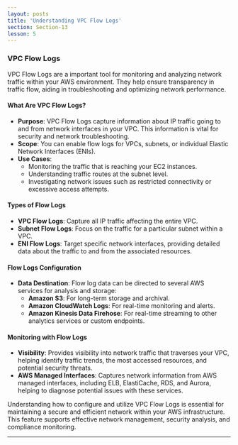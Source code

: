 ```yaml
---
layout: posts
title: 'Understanding VPC Flow Logs'
section: Section-13
lesson: 5
---
```


### VPC Flow Logs

VPC Flow Logs are a important tool for monitoring and analyzing network traffic within your AWS environment. They help ensure transparency in traffic flow, aiding in troubleshooting and optimizing network performance.

<!-- pagebreak -->

#### What Are VPC Flow Logs?

- **Purpose**: VPC Flow Logs capture information about IP traffic going to and from network interfaces in your VPC. This information is vital for security and network troubleshooting.
- **Scope**: You can enable flow logs for VPCs, subnets, or individual Elastic Network Interfaces (ENIs).
- **Use Cases**:
  - Monitoring the traffic that is reaching your EC2 instances.
  - Understanding traffic routes at the subnet level.
  - Investigating network issues such as restricted connectivity or excessive access attempts.

<!-- pagebreak -->

#### Types of Flow Logs

- **VPC Flow Logs**: Capture all IP traffic affecting the entire VPC.
- **Subnet Flow Logs**: Focus on the traffic for a particular subnet within a VPC.
- **ENI Flow Logs**: Target specific network interfaces, providing detailed data about the traffic to and from the associated resources.

<!-- pagebreak -->

#### Flow Logs Configuration

- **Data Destination**: Flow log data can be directed to several AWS services for analysis and storage:
  - **Amazon S3**: For long-term storage and archival.
  - **Amazon CloudWatch Logs**: For real-time monitoring and alerts.
  - **Amazon Kinesis Data Firehose**: For real-time streaming to other analytics services or custom endpoints.

<!-- pagebreak -->

#### Monitoring with Flow Logs

- **Visibility**: Provides visibility into network traffic that traverses your VPC, helping identify traffic trends, the most accessed resources, and potential security threats.
- **AWS Managed Interfaces**: Captures network information from AWS managed interfaces, including ELB, ElastiCache, RDS, and Aurora, helping to diagnose potential issues with these services.

Understanding how to configure and utilize VPC Flow Logs is essential for maintaining a secure and efficient network within your AWS infrastructure. This feature supports effective network management, security analysis, and compliance monitoring.

---
